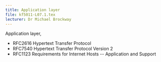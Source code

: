 ```yaml
---
title: Application layer
file: kf5011-L07.1.tex
lecturer: Dr Michael Brockway
---
```

Application layer,
* RFC2616 Hypertext Transfer Protocol
* RFC7540 Hypertext Transfer Protocol Version 2
* RFC1123  Requirements for Internet Hosts -- Application and Support
